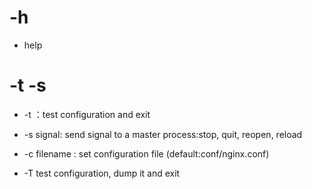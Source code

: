 

# -h
* help
# -t -s
* -t ：test configuration and exit
* -s signal: send signal to a master process:stop, quit, reopen, reload
* -c filename : set configuration file (default:conf/nginx.conf)

* -T test configuration, dump it and exit